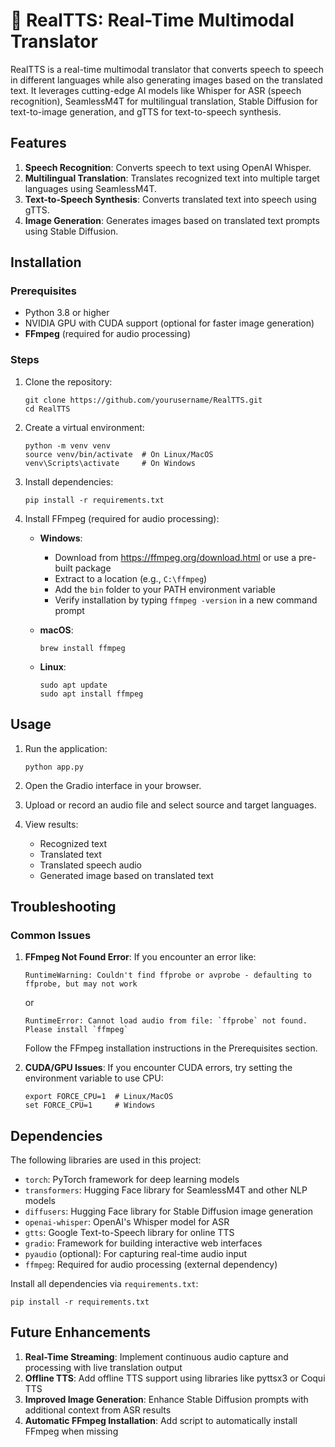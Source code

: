 # 🚀 RealTTS: Real-Time Multimodal Translator

RealTTS is a real-time multimodal translator that converts speech to speech in different languages while also generating images based on the translated text. It leverages cutting-edge AI models like Whisper for ASR (speech recognition), SeamlessM4T for multilingual translation, Stable Diffusion for text-to-image generation, and gTTS for text-to-speech synthesis.

## Features

1. **Speech Recognition**: Converts speech to text using OpenAI Whisper.
2. **Multilingual Translation**: Translates recognized text into multiple target languages using SeamlessM4T.
3. **Text-to-Speech Synthesis**: Converts translated text into speech using gTTS.
4. **Image Generation**: Generates images based on translated text prompts using Stable Diffusion.

## Installation

### Prerequisites
- Python 3.8 or higher
- NVIDIA GPU with CUDA support (optional for faster image generation)
- **FFmpeg** (required for audio processing)

### Steps

1. Clone the repository:
   ```
   git clone https://github.com/yourusername/RealTTS.git
   cd RealTTS
   ```

2. Create a virtual environment:
   ```
   python -m venv venv
   source venv/bin/activate  # On Linux/MacOS
   venv\Scripts\activate     # On Windows
   ```

3. Install dependencies:
   ```
   pip install -r requirements.txt
   ```

4. Install FFmpeg (required for audio processing):
   - **Windows**: 
     - Download from https://ffmpeg.org/download.html or use a pre-built package
     - Extract to a location (e.g., `C:\ffmpeg`)
     - Add the `bin` folder to your PATH environment variable
     - Verify installation by typing `ffmpeg -version` in a new command prompt
   
   - **macOS**:
     ```
     brew install ffmpeg
     ```
   
   - **Linux**:
     ```
     sudo apt update
     sudo apt install ffmpeg
     ```

## Usage

1. Run the application:
   ```
   python app.py
   ```

2. Open the Gradio interface in your browser.

3. Upload or record an audio file and select source and target languages.

4. View results:
   - Recognized text
   - Translated text
   - Translated speech audio
   - Generated image based on translated text

## Troubleshooting

### Common Issues

1. **FFmpeg Not Found Error**:
   If you encounter an error like:
   ```
   RuntimeWarning: Couldn't find ffprobe or avprobe - defaulting to ffprobe, but may not work
   ```
   or
   ```
   RuntimeError: Cannot load audio from file: `ffprobe` not found. Please install `ffmpeg`
   ```
   
   Follow the FFmpeg installation instructions in the Prerequisites section.

2. **CUDA/GPU Issues**:
   If you encounter CUDA errors, try setting the environment variable to use CPU:
   ```
   export FORCE_CPU=1  # Linux/MacOS
   set FORCE_CPU=1     # Windows
   ```

## Dependencies

The following libraries are used in this project:

- `torch`: PyTorch framework for deep learning models
- `transformers`: Hugging Face library for SeamlessM4T and other NLP models
- `diffusers`: Hugging Face library for Stable Diffusion image generation
- `openai-whisper`: OpenAI's Whisper model for ASR
- `gtts`: Google Text-to-Speech library for online TTS
- `gradio`: Framework for building interactive web interfaces
- `pyaudio` (optional): For capturing real-time audio input
- `ffmpeg`: Required for audio processing (external dependency)

Install all dependencies via `requirements.txt`:
```
pip install -r requirements.txt
```

## Future Enhancements

1. **Real-Time Streaming**: Implement continuous audio capture and processing with live translation output
2. **Offline TTS**: Add offline TTS support using libraries like pyttsx3 or Coqui TTS
3. **Improved Image Generation**: Enhance Stable Diffusion prompts with additional context from ASR results
4. **Automatic FFmpeg Installation**: Add script to automatically install FFmpeg when missing
